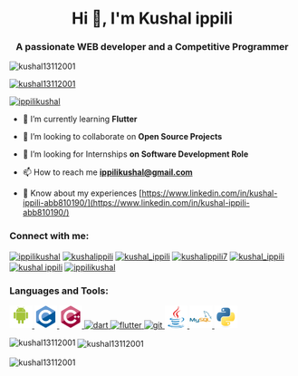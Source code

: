 <h1 align="center">Hi 👋, I'm Kushal ippili</h1>
<h3 align="center">A passionate WEB developer and a Competitive Programmer</h3>

<p align="left"> <img src="https://komarev.com/ghpvc/?username=kushal13112001&label=Profile%20views&color=0e75b6&style=flat" alt="kushal13112001" /> </p>

<p align="left"> <a href="https://github.com/ryo-ma/github-profile-trophy"><img src="https://github-profile-trophy.vercel.app/?username=kushal13112001" alt="kushal13112001" /></a> </p>

<p align="left"> <a href="https://twitter.com/ippilikushal" target="blank"><img src="https://img.shields.io/twitter/follow/ippilikushal?logo=twitter&style=for-the-badge" alt="ippilikushal" /></a> </p>

- 🌱 I’m currently learning **Flutter**

- 👯 I’m looking to collaborate on **Open Source Projects**

- 🤝 I’m looking for Internships **on Software Development Role**

- 📫 How to reach me **ippilikushal@gmail.com**

- 📄 Know about my experiences [https://www.linkedin.com/in/kushal-ippili-abb810190/](https://www.linkedin.com/in/kushal-ippili-abb810190/)

<h3 align="left">Connect with me:</h3>
<p align="left">
<a href="https://twitter.com/ippilikushal" target="blank"><img align="center" src="https://raw.githubusercontent.com/rahuldkjain/github-profile-readme-generator/master/src/images/icons/Social/twitter.svg" alt="ippilikushal" height="30" width="40" /></a>
<a href="https://linkedin.com/in/kushalippili" target="blank"><img align="center" src="https://raw.githubusercontent.com/rahuldkjain/github-profile-readme-generator/master/src/images/icons/Social/linked-in-alt.svg" alt="kushalippili" height="30" width="40" /></a>
<a href="https://instagram.com/kushal_ippili" target="blank"><img align="center" src="https://raw.githubusercontent.com/rahuldkjain/github-profile-readme-generator/master/src/images/icons/Social/instagram.svg" alt="kushal_ippili" height="30" width="40" /></a>
<a href="https://www.codechef.com/users/kushalippili7" target="blank"><img align="center" src="https://cdn.jsdelivr.net/npm/simple-icons@3.1.0/icons/codechef.svg" alt="kushalippili7" height="30" width="40" /></a>
<a href="https://www.hackerrank.com/kushal_ippili" target="blank"><img align="center" src="https://raw.githubusercontent.com/rahuldkjain/github-profile-readme-generator/master/src/images/icons/Social/hackerrank.svg" alt="kushal_ippili" height="30" width="40" /></a>
<a href="https://www.hackerearth.com/kushal ippili" target="blank"><img align="center" src="https://raw.githubusercontent.com/rahuldkjain/github-profile-readme-generator/master/src/images/icons/Social/hackerearth.svg" alt="kushal ippili" height="30" width="40" /></a>
<a href="https://auth.geeksforgeeks.org/user/ippilikushal" target="blank"><img align="center" src="https://raw.githubusercontent.com/rahuldkjain/github-profile-readme-generator/master/src/images/icons/Social/geeks-for-geeks.svg" alt="ippilikushal" height="30" width="40" /></a>
</p>

<h3 align="left">Languages and Tools:</h3>
<p align="left"> <a href="https://developer.android.com" target="_blank"> <img src="https://raw.githubusercontent.com/devicons/devicon/master/icons/android/android-original-wordmark.svg" alt="android" width="40" height="40"/> </a> <a href="https://www.cprogramming.com/" target="_blank"> <img src="https://raw.githubusercontent.com/devicons/devicon/master/icons/c/c-original.svg" alt="c" width="40" height="40"/> </a> <a href="https://www.w3schools.com/cpp/" target="_blank"> <img src="https://raw.githubusercontent.com/devicons/devicon/master/icons/cplusplus/cplusplus-original.svg" alt="cplusplus" width="40" height="40"/> </a> <a href="https://dart.dev" target="_blank"> <img src="https://www.vectorlogo.zone/logos/dartlang/dartlang-icon.svg" alt="dart" width="40" height="40"/> </a> <a href="https://flutter.dev" target="_blank"> <img src="https://www.vectorlogo.zone/logos/flutterio/flutterio-icon.svg" alt="flutter" width="40" height="40"/> </a> <a href="https://git-scm.com/" target="_blank"> <img src="https://www.vectorlogo.zone/logos/git-scm/git-scm-icon.svg" alt="git" width="40" height="40"/> </a> <a href="https://www.java.com" target="_blank"> <img src="https://raw.githubusercontent.com/devicons/devicon/master/icons/java/java-original.svg" alt="java" width="40" height="40"/> </a> <a href="https://www.mysql.com/" target="_blank"> <img src="https://raw.githubusercontent.com/devicons/devicon/master/icons/mysql/mysql-original-wordmark.svg" alt="mysql" width="40" height="40"/> </a> <a href="https://www.python.org" target="_blank"> <img src="https://raw.githubusercontent.com/devicons/devicon/master/icons/python/python-original.svg" alt="python" width="40" height="40"/> </a> </p>

<p><img align="left" src="https://github-readme-stats.vercel.app/api/top-langs?username=kushal13112001&show_icons=true&locale=en&layout=compact" alt="kushal13112001" /></p>

<p>&nbsp;<img align="center" src="https://github-readme-stats.vercel.app/api?username=kushal13112001&show_icons=true&locale=en" alt="kushal13112001" /></p>

<p><img align="center" src="https://github-readme-streak-stats.herokuapp.com/?user=kushal13112001&" alt="kushal13112001" /></p>

